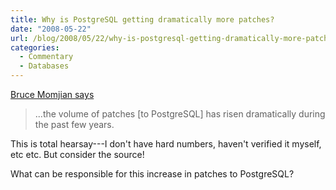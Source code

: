 ```yaml
---
title: Why is PostgreSQL getting dramatically more patches?
date: "2008-05-22"
url: /blog/2008/05/22/why-is-postgresql-getting-dramatically-more-patches/
categories:
  - Commentary
  - Databases
---
```

[Bruce Momjian says](http://momjian.us/main/blogs/pgblog.html#May_22_2008)

<blockquote cite="http://momjian.us/main/blogs/pgblog.html#May_22_2008">
  <p>
    ...the volume of patches [to PostgreSQL] has risen dramatically during the past few years.
  </p>
</blockquote>

This is total hearsay---I don't have hard numbers, haven't verified it myself, etc etc. But consider the source!

What can be responsible for this increase in patches to PostgreSQL?


